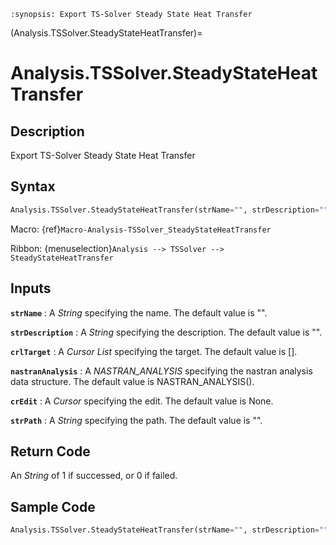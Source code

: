 ```{module} Analysis.TSSolver.SteadyStateHeatTransfer()
:synopsis: Export TS-Solver Steady State Heat Transfer
```

(Analysis.TSSolver.SteadyStateHeatTransfer)=

# Analysis.TSSolver.SteadyStateHeatTransfer

## Description

Export TS-Solver Steady State Heat Transfer

## Syntax

```python
Analysis.TSSolver.SteadyStateHeatTransfer(strName="", strDescription="", crlTarget=[], nastranAnalysis=NASTRAN_ANALYSIS(), crEdit=None, strPath="")
```

Macro: {ref}`Macro-Analysis-TSSolver_SteadyStateHeatTransfer`

Ribbon: {menuselection}`Analysis --> TSSolver --> SteadyStateHeatTransfer`

## Inputs

**`strName`**
: A _String_ specifying the name. The default value is "".

**`strDescription`**
: A _String_ specifying the description. The default value is "".

**`crlTarget`**
: A _Cursor List_ specifying the target. The default value is [].

**`nastranAnalysis`**
: A _NASTRAN_ANALYSIS_ specifying the nastran analysis data structure. The default value is NASTRAN_ANALYSIS().

**`crEdit`**
: A _Cursor_ specifying the edit. The default value is None.

**`strPath`**
: A _String_ specifying the path. The default value is "".

## Return Code

An _String_ of 1 if successed, or 0 if failed.

## Sample Code

```python
Analysis.TSSolver.SteadyStateHeatTransfer(strName="", strDescription="", crlTarget=[], nastranAnalysis=NASTRAN_ANALYSIS(), crEdit=None, strPath="")
```
